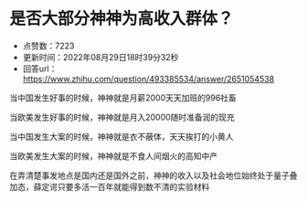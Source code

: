 # 是否大部分神神为高收入群体？
- 点赞数：7223
- 更新时间：2022年08月29日18时39分32秒
- 回答url：https://www.zhihu.com/question/493385534/answer/2651054538
<body>
 <p data-pid="pV6k557I">当中国发生好事的时候，神神就是月薪2000天天加班的996社畜</p>
 <p data-pid="1YPC_Avm">当欧美发生好事的时候，神神就是月入20000随时准备润的现充</p>
 <p data-pid="4sQvIMxh">当中国发生大案的时候，神神就是衣不蔽体，天天挨打的小黄人</p>
 <p data-pid="bysW2VdE">当欧美发生大案的时候，神神就是不食人间烟火的高知中产</p>
 <p data-pid="ozQo_f6-">在弄清楚事发地点是国内还是国外之前，神神的收入以及社会地位始终处于量子叠加态，薛定谔只要多活一百年就能得到数不清的实验材料</p>
 <p></p>
</body>
